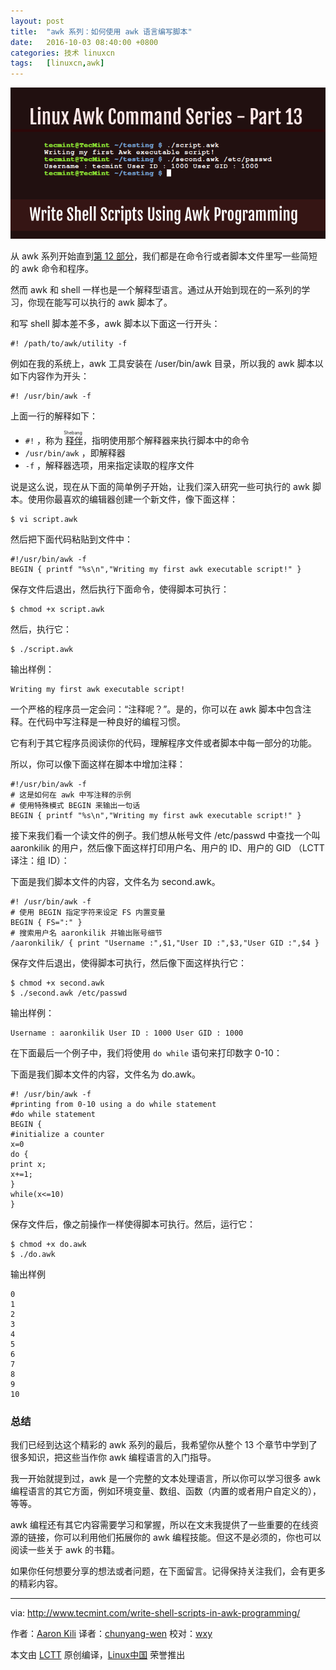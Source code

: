 ```yaml
---
layout: post
title:	"awk 系列：如何使用 awk 语言编写脚本"
date:	2016-10-03 08:40:00 +0800 
categories:	技术 linuxcn 
tags:	[linuxcn,awk]
---
```



![](/Asserts/Images/album/201610/02/224233lr3shscpbpbicrr4.png)


从 awk 系列开始直到[第 12 部分](/article-7723-1.html)，我们都是在命令行或者脚本文件里写一些简短的 awk 命令和程序。


然而 awk 和 shell 一样也是一个解释型语言。通过从开始到现在的一系列的学习，你现在能写可以执行的 awk 脚本了。


和写 shell 脚本差不多，awk 脚本以下面这一行开头：



```
#! /path/to/awk/utility -f

```

例如在我的系统上，awk 工具安装在 /user/bin/awk 目录，所以我的 awk 脚本以如下内容作为开头：



```
#! /usr/bin/awk -f

```

上面一行的解释如下：


* `#!` ，称为<ruby> <a href="/article-3664-1.html">  释伴 </a> <rp>  （ </rp> <rt>  Shebang </rt> <rp>  ） </rp></ruby>，指明使用那个解释器来执行脚本中的命令
* `/usr/bin/awk` ，即解释器
* `-f` ，解释器选项，用来指定读取的程序文件


说是这么说，现在从下面的简单例子开始，让我们深入研究一些可执行的 awk 脚本。使用你最喜欢的编辑器创建一个新文件，像下面这样：



```
$ vi script.awk

```

然后把下面代码粘贴到文件中：



```
#!/usr/bin/awk -f
BEGIN { printf "%s\n","Writing my first awk executable script!" }

```

保存文件后退出，然后执行下面命令，使得脚本可执行：



```
$ chmod +x script.awk

```

然后，执行它：



```
$ ./script.awk

```

输出样例：



```
Writing my first awk executable script!

```

一个严格的程序员一定会问：“注释呢？”。是的，你可以在 awk 脚本中包含注释。在代码中写注释是一种良好的编程习惯。


它有利于其它程序员阅读你的代码，理解程序文件或者脚本中每一部分的功能。


所以，你可以像下面这样在脚本中增加注释：



```
#!/usr/bin/awk -f
# 这是如何在 awk 中写注释的示例
# 使用特殊模式 BEGIN 来输出一句话
BEGIN { printf "%s\n","Writing my first awk executable script!" }

```

接下来我们看一个读文件的例子。我们想从帐号文件 /etc/passwd 中查找一个叫 aaronkilik 的用户，然后像下面这样打印用户名、用户的 ID、用户的 GID （LCTT译注：组 ID）：


下面是我们脚本文件的内容，文件名为 second.awk。



```
#! /usr/bin/awk -f
# 使用 BEGIN 指定字符来设定 FS 内置变量
BEGIN { FS=":" }
# 搜索用户名 aaronkilik 并输出账号细节
/aaronkilik/ { print "Username :",$1,"User ID :",$3,"User GID :",$4 }

```

保存文件后退出，使得脚本可执行，然后像下面这样执行它：



```
$ chmod +x second.awk
$ ./second.awk /etc/passwd

```

输出样例：



```
Username : aaronkilik User ID : 1000 User GID : 1000

```

在下面最后一个例子中，我们将使用 `do while` 语句来打印数字 0-10：


下面是我们脚本文件的内容，文件名为 do.awk。



```
#! /usr/bin/awk -f
#printing from 0-10 using a do while statement
#do while statement
BEGIN {
#initialize a counter
x=0
do {
print x;
x+=1;
}
while(x<=10)
}

```

保存文件后，像之前操作一样使得脚本可执行。然后，运行它：



```
$ chmod +x do.awk
$ ./do.awk

```

输出样例



```
0
1
2
3
4
5
6
7
8
9
10

```

### 总结


我们已经到达这个精彩的 awk 系列的最后，我希望你从整个 13 个章节中学到了很多知识，把这些当作你 awk 编程语言的入门指导。


我一开始就提到过，awk 是一个完整的文本处理语言，所以你可以学习很多 awk 编程语言的其它方面，例如环境变量、数组、函数（内置的或者用户自定义的），等等。


awk 编程还有其它内容需要学习和掌握，所以在文末我提供了一些重要的在线资源的链接，你可以利用他们拓展你的 awk 编程技能。但这不是必须的，你也可以阅读一些关于 awk 的书籍。


如果你任何想要分享的想法或者问题，在下面留言。记得保持关注我们，会有更多的精彩内容。




---


via: <http://www.tecmint.com/write-shell-scripts-in-awk-programming/>


作者：[Aaron Kili](http://www.tecmint.com/author/aaronkili/) 译者：[chunyang-wen](https://github.com/chunyang-wen) 校对：[wxy](https://github.com/wxy)


本文由 [LCTT](https://github.com/LCTT/TranslateProject) 原创编译，[Linux中国](https://linux.cn/) 荣誉推出
